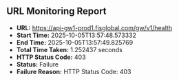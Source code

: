 ## URL Monitoring Report

- **URL:** https://api-gw1-prod1.fisglobal.com/gw/v1/health
- **Start Time:** 2025-10-05T13:57:48.573332
- **End Time:** 2025-10-05T13:57:49.825769
- **Total Time Taken:** 1.252437 seconds
- **HTTP Status Code:** 403
- **Status:** Failure
- **Failure Reason:** HTTP Status Code: 403
